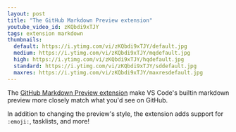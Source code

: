 ```yaml
---
layout: post
title: "The GitHub Markdown Preview extension"
youtube_video_id: zKQbdi9xTJY
tags: extension markdown
thumbnails:
  default: https://i.ytimg.com/vi/zKQbdi9xTJY/default.jpg
  medium: https://i.ytimg.com/vi/zKQbdi9xTJY/mqdefault.jpg
  high: https://i.ytimg.com/vi/zKQbdi9xTJY/hqdefault.jpg
  standard: https://i.ytimg.com/vi/zKQbdi9xTJY/sddefault.jpg
  maxres: https://i.ytimg.com/vi/zKQbdi9xTJY/maxresdefault.jpg
---
```


The [GitHub Markdown Preview extension](https://marketplace.visualstudio.com/items?itemName=bierner.github-markdown-preview) make VS Code's builtin markdown preview more closely match what you'd see on GitHub.

In addition to changing the preview's style, the extension adds support for `:emoji:`, tasklists, and more!
